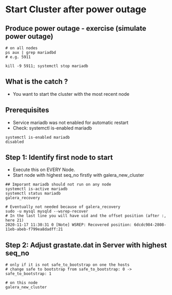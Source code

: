 # Start Cluster after power outage  

## Produce power outage - exercise (simulate power outage)

```
# on all nodes 
ps aux | grep mariadbd 
# e.g. 5911 
```

```
kill -9 5911; systemctl stop mariadb 
```

## What is the catch ? 

  * You want to start the cluster with the most recent node 

## Prerequisites 

  * Service mariadb was not enabled for automatic restart
  * Check: systemctl is-enabled mariadb 
 
```
systemctl is-enabled mariadb
disabled
```

## Step 1: Identify first node to start

  * Execute this on EVERY Node.
  * Start node with highest seq_no firstly with galera_new_cluster
  
```
## Imporant mariadb should not run on any node 
systemctl is-active mariadb 
systemctl status mariadb 
galera_recovery 
```

```
# Eventually not needed because of galera_recovery 
sudo -u mysql mysqld --wsrep-recover
# In the last line you will have uid and the offset position (after :, here 21) 
2020-11-17 11:30:31 0 [Note] WSREP: Recovered position: 6dcdc984-2808-11eb-abeb-f799ea8dadff:21
```

## Step 2: Adjust grastate.dat in Server with highest seq_no 

```
# only if it is not safe_to_bootstrap on one the hosts 
# change safe to bootstrap from safe_to_bootstrap: 0 -> safe_to_bootstrap: 1
```

```
# on this node 
galera_new_cluster
```
